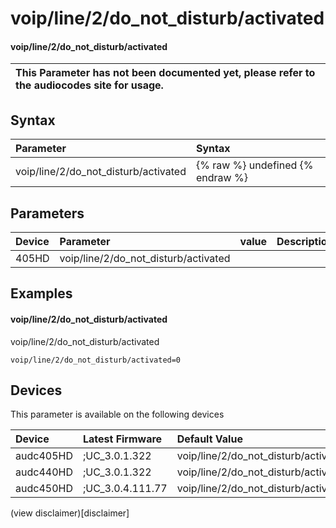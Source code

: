 ﻿---
description: voip/line/2/do_not_disturb/activated
search: false
---

# voip/line/2/do_not_disturb/activated

#### voip/line/2/do_not_disturb/activated


| This Parameter has not been documented yet, please refer to the audiocodes site for usage.  |
| :--- |

## Syntax
| Parameter | Syntax |
| :--- | :--- |
|voip/line/2/do_not_disturb/activated | {% raw %} undefined {% endraw %} |

## Parameters
|Device|Parameter|value|Description|
|:---|:---|:---|:---|
| 405HD | voip/line/2/do_not_disturb/activated |  |  |

## Examples
#### voip/line/2/do_not_disturb/activated

voip/line/2/do_not_disturb/activated

```
voip/line/2/do_not_disturb/activated=0
```

## Devices
This parameter is available on the following devices

| Device | Latest Firmware | Default Value |
|:---|:---|:---|
| audc405HD | ;UC_3.0.1.322 | voip/line/2/do_not_disturb/activated=0 
| audc440HD | ;UC_3.0.1.322 | voip/line/2/do_not_disturb/activated=0 
| audc450HD | ;UC_3.0.4.111.77 | voip/line/2/do_not_disturb/activated=0 

(view disclaimer)[disclaimer]
